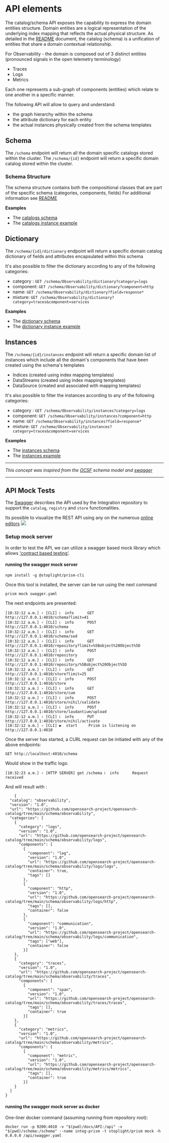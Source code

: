 # API elements
The catalog/schema API exposes the capability to express the domain entities structure.
Domain entities are a logical representation of the underlying index mapping that reflects the actual physical structure.
As detailed in the [README](../README.md) document, the catalog (schema) is a unification of entities that share a domain contextual relationship.

For Observability - the domain is composed out of 3 distinct entities (pronounced signals in the open telemetry terminology)
 - Traces
 - Logs
 - Metrics

Each one represents a sub-graph of components (entities) which relate to one another in a specific manner.

The following API will allow to query and understand:
 - the graph hierarchy within the schema
 - the attribute dictionary for each entity
 - the actual instances physically created from the schema templates


## Schema

The `/schema` endpoint will return all the domain specific catalogs stored within the cluster.
The `/schema/{id}` endpoint will return a specific domain catalog stored within the cluster.

### Schema Structure
The schema structure contains both the compositional classes that are part of the specific schema (categories, components, fields)
For additional information see [README](../README.md)

**Examples**

- The [catalogs schema](../system/catalog.schema)
- The [catalogs instance example](../system/samples/catalog.json)


## Dictionary

The `/schema/{id}/dictionary` endpoint will return a specific domain catalog dictionary of fields and attributes encapsulated within this schema

It's also possible to filter the dictionary according to any of the following categories:
 - category : `GET /schema/Observability/dictionary?category=logs`
 - component: `GET /schema/Observability/dictionary?component=http`
 - name: `GET /schema/Observability/dictionary?field=response*`
 - mixture:  `GET /schema/Observability/dictionary?category=traces&component=services`

**Examples**

- The [dictionary schema](../system/dictionary.schema)
- The [dictionary instance example](../system/samples/dictionary.json)

## Instances

The `/schema/{id}/instances` endpoint will return a specific domain list of instances which include all the domain's components that have been created using the schema's templates

 - Indices (created using index mapping templates)
 - DataStreams (created using index mapping templates)
 - DataSource (created and associated with mapping templates)

It's also possible to filter the instances according to any of the following categories:
- category : `GET /schema/Observability/instances?category=logs`
- component: `GET /schema/Observability/instances?component=http`
- name: `GET /schema/Observability/instances?field=response*`
- mixture:  `GET /schema/Observability/instances?category=traces&component=services`


**Examples**

- The [instances schema](../system/instances.schema)
- The [instances example](../system/samples/instances.json)

---

_This concept was inspired from the [OCSF](https://schema.ocsf.io/) schema model and [swagger](https://schema.ocsf.io/doc/index.html#/)_ 

---

## API Mock Tests
The [Swagger](swagger.yaml) describes the API used by the Integration repository to support the `catalog`, `registry` and `store` functionalities.

Its possible to visualize the REST API using any on the numerous [online editors](https://editor.swagger.io/)
![](../../img/schema_api.png)

### Setup mock server
In order to test the API, we can utilize a swagger based mock library which allows ['contract based testing'](https://github.com/stoplightio/prism).

#### running the swagger mock server
````
npm install -g @stoplight/prism-cli
````
Once this tool is installed, the server can be run using the next command 
```
prism mock swagger.yaml
```
The next endpoints are presented:
```
[10:32:12 a.m.] › [CLI] ℹ  info      GET        http://127.0.0.1:4010/schema?limit=41
[10:32:12 a.m.] › [CLI] ℹ  info      POST       http://127.0.0.1:4010/schema
[10:32:12 a.m.] › [CLI] ℹ  info      GET        http://127.0.0.1:4010/schema/sed
[10:32:12 a.m.] › [CLI] ℹ  info      GET        http://127.0.0.1:4010/repository?limit=%5Bobject%20Object%5D
[10:32:12 a.m.] › [CLI] ℹ  info      POST       http://127.0.0.1:4010/repository
[10:32:12 a.m.] › [CLI] ℹ  info      GET        http://127.0.0.1:4010/repository/%5Bobject%20Object%5D
[10:32:12 a.m.] › [CLI] ℹ  info      GET        http://127.0.0.1:4010/store?limit=25
[10:32:12 a.m.] › [CLI] ℹ  info      POST       http://127.0.0.1:4010/store
[10:32:12 a.m.] › [CLI] ℹ  info      GET        http://127.0.0.1:4010/store/cum
[10:32:12 a.m.] › [CLI] ℹ  info      POST       http://127.0.0.1:4010/store/nihil/validate
[10:32:12 a.m.] › [CLI] ℹ  info      POST       http://127.0.0.1:4010/store/laudantium/upload
[10:32:12 a.m.] › [CLI] ℹ  info      PUT        http://127.0.0.1:4010/store/nihil/activate
[10:32:12 a.m.] › [CLI] ▶  start     Prism is listening on http://127.0.0.1:4010
```

Once the server has started, a CURL request can be initiated with any of the above endpoints:

`GET http://localhost:4010/schema`

Would show in the traffic logs:

`[10:32:23 a.m.] › [HTTP SERVER] get /schema ℹ  info      Request received`

And will result with :

```json5
    {
  "catalog": "observability",
  "version": "1.0",
  "url": "https://github.com/opensearch-project/opensearch-catalog/tree/main/schema/observability",
  "categories": [
    {
      "category": "logs",
      "version": "1.0",
      "url": "https://github.com/opensearch-project/opensearch-catalog/tree/main/schema/observability/logs",
      "components": [
        {
          "component": "log",
          "version": "1.0",
          "url": "https://github.com/opensearch-project/opensearch-catalog/tree/main/schema/observability/logs/logs",
          "container": true,
          "tags": []
        },
        {
          "component": "http",
          "version": "1.0",
          "url": "https://github.com/opensearch-project/opensearch-catalog/tree/main/schema/observability/logs/http",
          "tags": [],
          "container": false
        },
        {
          "component": "communication",
          "version": "1.0",
          "url": "https://github.com/opensearch-project/opensearch-catalog/tree/main/schema/observability/logs/communication",
          "tags": ["web"],
          "container": false
        }]
    },
    {
      "category": "traces",
      "version": "1.0",
      "url": "https://github.com/opensearch-project/opensearch-catalog/tree/main/schema/observability/traces",
      "components": [
        {
          "component": "span",
          "version": "1.0",
          "url": "https://github.com/opensearch-project/opensearch-catalog/tree/main/schema/observability/traces/traces",
          "tags": [],
          "container": true
        }]
    },
    {
      "category": "metrics",
      "version": "1.0",
      "url": "https://github.com/opensearch-project/opensearch-catalog/tree/main/schema/observability/metrics",
      "components": [
        {
          "component": "metric",
          "version": "1.0",
          "url": "https://github.com/opensearch-project/opensearch-catalog/tree/main/schema/observability/metrics/metrics",
          "tags": [],
          "container": true
        }]
    }
  ]
}
```



####  running the swagger mock server as docker

One-liner docker command (assuming running from repository root):

```text
docker run -p 9200:4010 -v "$(pwd)/docs/API:/api" -v "$(pwd)/schema:/schema" --name integ-prism -t stoplight/prism mock -h 0.0.0.0 /api/swagger.yaml
```